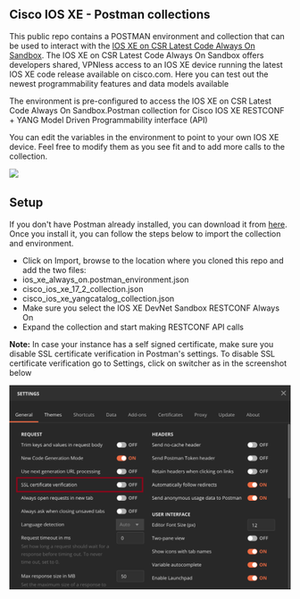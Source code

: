 ## Cisco IOS XE - Postman collections

This public repo contains a POSTMAN environment and collection that can be used to interact with the [IOS XE on CSR Latest Code Always On Sandbox](https://devnetsandbox.cisco.com/RM/Diagram/Index/38ded1f0-16ce-43f2-8df5-43a40ebf752e?diagramType=Topology). The IOS XE on CSR Latest Code Always On Sandbox offers developers shared, VPNless access to an IOS XE device running the latest IOS XE code release available on cisco.com. Here you can test out the newest programmability features and data models available


The environment is pre-configured to access the IOS XE on CSR Latest Code Always On Sandbox.Postman collection for Cisco IOS XE RESTCONF + YANG Model Driven Programmability interface (API) 

You can edit the variables in the environment to point to your own IOS XE device.  Feel free to modify them as you see fit and to add more calls to the collection.


![](postman.png)

## Setup

If you don't have Postman already installed, you can download it from [here](https://getpostman.com/). Once you install it, you can follow the steps below to import the collection and environment.

- Click on Import, browse to the location where you cloned this repo and add the two files:
- ios_xe_always_on.postman_environment.json
- cisco_ios_xe_17_2_collection.json
- cisco_ios_xe_yangcatalog_collection.json
- Make sure you select the IOS XE DevNet Sandbox RESTCONF Always On
- Expand the collection and start making RESTCONF API calls

**Note:** In case your instance has a self signed certificate, make sure you disable SSL certificate verification in Postman's settings. To disable SSL certificate verification go to Settings, click on switcher as in the screenshot below

![](postman_ssl_verification.png)